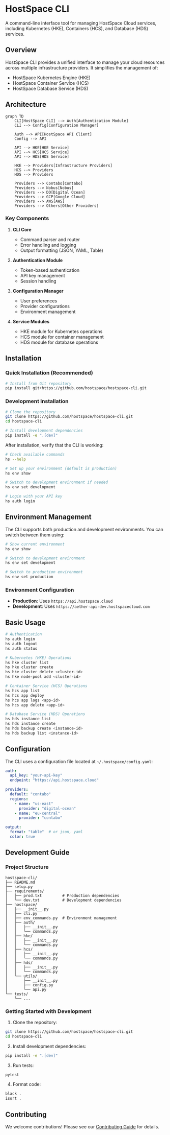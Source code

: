 # HostSpace CLI

A command-line interface tool for managing HostSpace Cloud services, including Kubernetes (HKE), Containers (HCS), and Database (HDS) services.

## Overview

HostSpace CLI provides a unified interface to manage your cloud resources across multiple infrastructure providers. It simplifies the management of:

- HostSpace Kubernetes Engine (HKE)
- HostSpace Container Service (HCS)
- HostSpace Database Service (HDS)

## Architecture

```mermaid
graph TD
    CLI[HostSpace CLI] --> Auth[Authentication Module]
    CLI --> Config[Configuration Manager]
    
    Auth --> API[HostSpace API Client]
    Config --> API
    
    API --> HKE[HKE Service]
    API --> HCS[HCS Service]
    API --> HDS[HDS Service]
    
    HKE --> Providers[Infrastructure Providers]
    HCS --> Providers
    HDS --> Providers
    
    Providers --> Contabo[Contabo]
    Providers --> Nobus[Nobus]
    Providers --> DO[Digital Ocean]
    Providers --> GCP[Google Cloud]
    Providers --> AWS[AWS]
    Providers --> Others[Other Providers]
```

### Key Components

1. **CLI Core**
   - Command parser and router
   - Error handling and logging
   - Output formatting (JSON, YAML, Table)

2. **Authentication Module**
   - Token-based authentication
   - API key management
   - Session handling

3. **Configuration Manager**
   - User preferences
   - Provider configurations
   - Environment management

4. **Service Modules**
   - HKE module for Kubernetes operations
   - HCS module for container management
   - HDS module for database operations

## Installation

### Quick Installation (Recommended)
```bash
# Install from Git repository
pip install git+https://github.com/hostspace/hostspace-cli.git
```

### Development Installation
```bash
# Clone the repository
git clone https://github.com/hostspace/hostspace-cli.git
cd hostspace-cli

# Install development dependencies
pip install -e ".[dev]"
```

After installation, verify that the CLI is working:
```bash
# Check available commands
hs --help

# Set up your environment (default is production)
hs env show

# Switch to development environment if needed
hs env set development

# Login with your API key
hs auth login
```

## Environment Management

The CLI supports both production and development environments. You can switch between them using:

```bash
# Show current environment
hs env show

# Switch to development environment
hs env set development

# Switch to production environment
hs env set production
```

### Environment Configuration
- **Production**: Uses `https://api.hostspace.cloud`
- **Development**: Uses `https://aether-api-dev.hostspacecloud.com`

## Basic Usage

```bash
# Authentication
hs auth login
hs auth logout
hs auth status

# Kubernetes (HKE) Operations
hs hke cluster list
hs hke cluster create
hs hke cluster delete <cluster-id>
hs hke node-pool add <cluster-id>

# Container Service (HCS) Operations
hs hcs app list
hs hcs app deploy
hs hcs app logs <app-id>
hs hcs app delete <app-id>

# Database Service (HDS) Operations
hs hds instance list
hs hds instance create
hs hds backup create <instance-id>
hs hds backup list <instance-id>
```

## Configuration

The CLI uses a configuration file located at `~/.hostspace/config.yaml`:

```yaml
auth:
  api_key: "your-api-key"
  endpoint: "https://api.hostspace.cloud"

providers:
  default: "contabo"
  regions:
    - name: "us-east"
      provider: "digital-ocean"
    - name: "eu-central"
      provider: "contabo"

output:
  format: "table"  # or json, yaml
  color: true
```

## Development Guide

### Project Structure

```
hostspace-cli/
├── README.md
├── setup.py
├── requirements/
│   ├── prod.txt         # Production dependencies
│   └── dev.txt          # Development dependencies
├── hostspace/
│   ├── __init__.py
│   ├── cli.py
│   ├── env_commands.py  # Environment management
│   ├── auth/
│   │   ├── __init__.py
│   │   └── commands.py
│   ├── hke/
│   │   ├── __init__.py
│   │   └── commands.py
│   ├── hcs/
│   │   ├── __init__.py
│   │   └── commands.py
│   ├── hds/
│   │   ├── __init__.py
│   │   └── commands.py
│   └── utils/
│       ├── __init__.py
│       ├── config.py
│       └── api.py
└── tests/
    └── ...
```

### Getting Started with Development

1. Clone the repository:
```bash
git clone https://github.com/hostspace/hostspace-cli.git
cd hostspace-cli
```

2. Install development dependencies:
```bash
pip install -e ".[dev]"
```

3. Run tests:
```bash
pytest
```

4. Format code:
```bash
black .
isort .
```

## Contributing

We welcome contributions! Please see our [Contributing Guide](CONTRIBUTING.md) for details.
